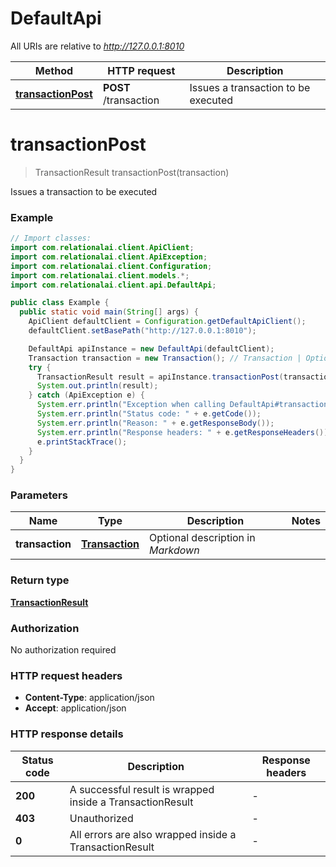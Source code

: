 # DefaultApi

All URIs are relative to *http://127.0.0.1:8010*

Method | HTTP request | Description
------------- | ------------- | -------------
[**transactionPost**](DefaultApi.md#transactionPost) | **POST** /transaction | Issues a transaction to be executed


<a name="transactionPost"></a>
# **transactionPost**
> TransactionResult transactionPost(transaction)

Issues a transaction to be executed

### Example
```java
// Import classes:
import com.relationalai.client.ApiClient;
import com.relationalai.client.ApiException;
import com.relationalai.client.Configuration;
import com.relationalai.client.models.*;
import com.relationalai.client.api.DefaultApi;

public class Example {
  public static void main(String[] args) {
    ApiClient defaultClient = Configuration.getDefaultApiClient();
    defaultClient.setBasePath("http://127.0.0.1:8010");

    DefaultApi apiInstance = new DefaultApi(defaultClient);
    Transaction transaction = new Transaction(); // Transaction | Optional description in *Markdown*
    try {
      TransactionResult result = apiInstance.transactionPost(transaction);
      System.out.println(result);
    } catch (ApiException e) {
      System.err.println("Exception when calling DefaultApi#transactionPost");
      System.err.println("Status code: " + e.getCode());
      System.err.println("Reason: " + e.getResponseBody());
      System.err.println("Response headers: " + e.getResponseHeaders());
      e.printStackTrace();
    }
  }
}
```

### Parameters

Name | Type | Description  | Notes
------------- | ------------- | ------------- | -------------
 **transaction** | [**Transaction**](Transaction.md)| Optional description in *Markdown* |

### Return type

[**TransactionResult**](TransactionResult.md)

### Authorization

No authorization required

### HTTP request headers

 - **Content-Type**: application/json
 - **Accept**: application/json

### HTTP response details
| Status code | Description | Response headers |
|-------------|-------------|------------------|
**200** | A successful result is wrapped inside a TransactionResult |  -  |
**403** | Unauthorized |  -  |
**0** | All errors are also wrapped inside a TransactionResult |  -  |

